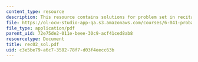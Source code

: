 ```yaml
---
content_type: resource
description: This resource contains solutions for problem set in recitation two.
file: https://ol-ocw-studio-app-qa.s3.amazonaws.com/courses/6-041-probabilistic-systems-analysis-and-applied-probability-spring-2006/c3e5be79a6c7358278f7d03f4eecc63b_rec02_sol.pdf
file_type: application/pdf
parent_uid: 72e75de2-011e-beee-30c9-acf41ced8ab8
resourcetype: Document
title: rec02_sol.pdf
uid: c3e5be79-a6c7-3582-78f7-d03f4eecc63b
---
```


